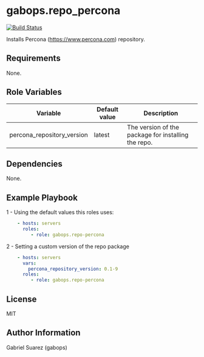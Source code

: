 gabops.repo_percona
===================

[![Build Status](https://travis-ci.org/gabops/ansible-role-repo-percona.svg?branch=master)](https://travis-ci.org/gabops/ansible-role-repo-percona)

Installs Percona (https://www.percona.com) repository.

Requirements
------------

None.

Role Variables
--------------

| Variable | Default value | Description |
| --- | --- | --- |
| percona_repository_version | latest | The version of the package for installing the repo. |

Dependencies
------------

None.

Example Playbook
----------------

1 - Using the default values this roles uses:
```yaml
    - hosts: servers
      roles:
         - role: gabops.repo-percona
```
2 - Setting a custom version of the repo package
```yaml
    - hosts: servers
      vars:
        percona_repository_version: 0.1-9
      roles:
         - role: gabops.repo-percona
```

License
-------

MIT

Author Information
------------------

Gabriel Suarez (gabops)
